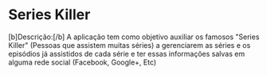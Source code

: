 # Series Killer

[b]Descrição:[/b] A aplicação tem como objetivo auxiliar os famosos "Series Killer" (Pessoas que assistem muitas séries) a gerenciarem as séries e os episódios já assistidos de cada série e ter essas informações salvas em alguma rede social (Facebook, Google+, Etc)
